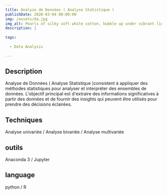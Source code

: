 ```yaml
---
title: Analyse de Données ( Analyse Statistique )
publishDate: 2020-03-04 00:00:00
img: /assets/da.jpg
img_alt: Pearls of silky soft white cotton, bubble up under vibrant lighting
description: |
  
tags:
  
  - Data Analysis
  
---
```


## Description
Analyse de Données ( Analyse Statistique )consistent à appliquer des méthodes statistiques pour analyser et interpréter des ensembles de données. L'objectif principal est d'extraire des informations significatives à partir des données et de fournir des insights qui peuvent être utilisés pour prendre des décisions éclairées.

## Techniques
Analyse univariée / Analyse bivariée / Analyse multivariée

## outils
Anaconda 3 / Jupyter

## language
python / R 